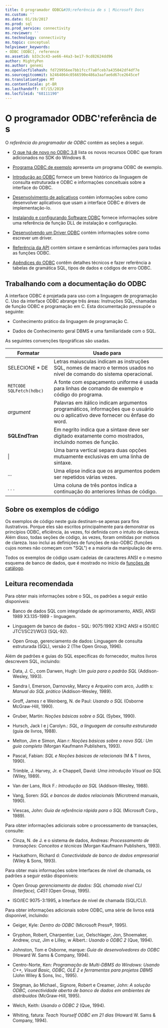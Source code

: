 ```yaml
---
title: O programador ODBC&#39;referência de s | Microsoft Docs
ms.custom: ''
ms.date: 01/19/2017
ms.prod: sql
ms.prod_service: connectivity
ms.reviewer: ''
ms.technology: connectivity
ms.topic: conceptual
helpviewer_keywords:
- ODBC [ODBC], reference
ms.assetid: b33c3c43-ae66-44a3-be17-9cd82624dd96
author: MightyPen
ms.author: genemi
ms.openlocfilehash: fd729956ee7bb1fccf7a8fceb7a435042df4df7e
ms.sourcegitcommit: b2464064c0566590e486a3aafae6d67ce2645cef
ms.translationtype: MT
ms.contentlocale: pt-BR
ms.lasthandoff: 07/15/2019
ms.locfileid: "68111190"
---
```

# <a name="odbc-programmer39s-reference"></a>O programador ODBC&#39;referência de s
O *referência do programador de ODBC* contém as seções a seguir.  
  
-   [O que há de novo no ODBC 3.8](../../odbc/reference/what-s-new-in-odbc-3-8.md) lista os novos recursos ODBC que foram adicionados no SDK do Windows 8.  
  
-   [Programa ODBC de exemplo](../../odbc/reference/sample-odbc-program.md) apresenta um programa ODBC de exemplo.  
  
-   [Introdução ao ODBC](../../odbc/reference/introduction-to-odbc.md) fornece um breve histórico da linguagem de consulta estruturada e ODBC e informações conceituais sobre a interface do ODBC.  
  
-   [Desenvolvimento de aplicativos](../../odbc/reference/develop-app/developing-applications.md) contém informações sobre como desenvolver aplicativos que usam a interface ODBC e drivers de implementação-lo.  
  
-   [Instalando e configurando Software ODBC](../../odbc/reference/install/installing-and-configuring-the-odbc-software.md) fornece informações sobre uma referência de função DLL de instalação e configuração.  
  
-   [Desenvolvendo um Driver ODBC](../../odbc/reference/develop-driver/developing-an-odbc-driver.md) contém informações sobre como escrever um driver.  
  
-   [Referência da API](../../odbc/reference/syntax/odbc-reference.md) contém sintaxe e semânticas informações para todas as funções ODBC.  
  
-   [Apêndices do ODBC](../../odbc/reference/appendixes/odbc-appendixes.md) contêm detalhes técnicos e fazer referência a tabelas de gramática SQL, tipos de dados e códigos de erro ODBC.  
  
## <a name="working-with-the-odbc-documentation"></a>Trabalhando com a documentação do ODBC  
 A interface ODBC é projetada para uso com a linguagem de programação C. Uso da interface ODBC abrange três áreas: Instruções SQL, chamadas de função ODBC e programação em C. Esta documentação pressupõe o seguinte:  
  
-   Conhecimento prático da linguagem de programação C.  
  
-   Dados de Conhecimento geral DBMS e uma familiaridade com o SQL.  
  
 As seguintes convenções tipográficas são usadas.  
  
|Formatar|Usado para|  
|------------|--------------|  
|SELECIONE * DE|Letras maiusculas indicam as instruções SQL, nomes de macro e termos usados no nível de comando do sistema operacional.|  
|`RETCODE SQLFetch(hdbc)`|A fonte com espaçamento uniforme é usada para linhas de comando de exemplo e código do programa.|  
|*argument*|Palavras em itálico indicam argumentos programáticos, informações que o usuário ou o aplicativo deve fornecer ou ênfase do word.|  
|**SQLEndTran**|Em negrito indica que a sintaxe deve ser digitado exatamente como mostrados, incluindo nomes de função.|  
|&#124;|Uma barra vertical separa duas opções mutuamente exclusivas em uma linha de sintaxe.|  
|...|Uma elipse indica que os argumentos podem ser repetidos várias vezes.|  
|. . .|Uma coluna de três pontos indica a continuação do anteriores linhas de código.|  
  
## <a name="about-the-code-examples"></a>Sobre os exemplos de código  
 Os exemplos de código neste guia destinam-se apenas para fins ilustrativos. Porque eles são escritos principalmente para demonstrar os princípios ODBC, eficiência, às vezes, foi definida com o intuito de clareza. Além disso, todas seções de código, às vezes, foram omitidas por motivos de clareza. Isso inclui as definições de funções de não-ODBC (funções cujos nomes não começam com "SQL") e a maioria da manipulação de erro.  
  
 Todos os exemplos de código usam cadeias de caracteres ANSI e o mesmo esquema de banco de dados, que é mostrado no início da [funções de catálogo](../../odbc/reference/develop-app/catalog-functions.md).  
  
## <a name="recommended-reading"></a>Leitura recomendada  
 Para obter mais informações sobre o SQL, os padrões a seguir estão disponíveis:  
  
-   Banco de dados SQL com integridade de aprimoramento, ANSI, ANSI 1989 X3.135-1989 - linguagem.  
  
-   Linguagem de banco de dados – SQL: 9075:1992 X3H2 ANSI e ISO/IEC JTC1/SC21/WG3 (SQL-92).  
  
-   Open Group, gerenciamento de dados: Linguagem de consulta estruturada (SQL), versão 2 (The Open Group, 1996).  
  
 Além de padrões e guias do SQL específicas do fornecedor, muitos livros descrevem SQL, incluindo:  
  
-   Data, J. C., com Darwen, Hugh: *Um guia para o padrão SQL* (Addison-Wesley, 1993).  
  
-   Sandra l, Emerson, Darnovsky, Marcy e Arqueiro com arco, Judith s: *Manual do SQL prático* (Addison-Wesley, 1989).  
  
-   Groff, James r e Weinberg, N. de Paul: *Usando o SQL* (Osborne McGraw-Hill, 1990).  
  
-   Gruber, Martin: *Noções básicas sobre o SQL* (Sybex, 1990).  
  
-   Hursch, Jack l e j Carolyn.: *SQL, a linguagem de consulta estruturada* (guia de livros, 1988).  
  
-   Melton, Jim e Simon, Alan r: *Noções básicas sobre o novo SQL: Um guia completo* (Morgan Kaufmann Publishers, 1993).  
  
-   Pascal, Fabian: *SQL e Noções básicas de relacionais* (M & T livros, 1990).  
  
-   Trimble, J. Harvey, Jr. e Chappell, David: *Uma introdução Visual ao SQL* (Wiley, 1989).  
  
-   Van der Lans, Rick F.: *Introdução ao SQL* (Addison-Wesley, 1988).  
  
-   Vang, Soren: *SQL e bancos de dados relacionais* (Microtrend manuais, 1990).  
  
-   Viescas, John: *Guia de referência rápida para o SQL* (Microsoft Corp., 1989).  
  
 Para obter informações adicionais sobre o processamento de transações, consulte:  
  
-   Cinza, N. de J. e o sistema de dados, Andreas: *Processamento de transações: Conceitos e técnicas* (Morgan Kaufmann Publishers, 1993).  
  
-   Hackathorn, Richard d: *Conectividade de banco de dados empresarial* (Wiley & Sons, 1993).  
  
 Para obter mais informações sobre Interfaces de nível de chamada, os padrões a seguir estão disponíveis:  
  
-   Open Group *gerenciamento de dados: SQL chamada nível CLI (Interface), C451* (Open Group, 1995).  
  
-   ISO/IEC 9075-3:1995, a Interface de nível de chamada (SQL/CLI).  
  
 Para obter informações adicionais sobre ODBC, uma série de livros está disponível, incluindo:  
  
-   Geiger, Kyle: *Dentro do ODBC* (Microsoft Press®, 1995).  
  
-   Gryphon, Robert, Charpentier, Luc, Oelschlager, Jon, Shoemaker, Andrew, cruz, Jim e Lilley, w Albert.: *Usando o ODBC 2* (Que, 1994).  
  
-   Johnston, Tom e Osborne, marque: *Guia de desenvolvedores do ODBC* (Howard W. Sams & Company, 1994).  
  
-   Centro-Norte, Ken: *Programação de Multi-DBMS do Windows: Usando C++, Visual Basic, ODBC, OLE 2 e ferramentas para projetos DBMS* (John Wiley & Sons, Inc., 1995).  
  
-   Stegman, ão Michael., Signore, Robert e Creamer, John: *A solução ODBC, conectividade aberta de banco de dados em ambientes de distribuídos* (McGraw-Hill, 1995).  
  
-   Welch, Keith: *Usando o ODBC 2* (Que, 1994).  
  
-   Whiting, fatura: *Teach Yourself ODBC em 21 dias* (Howard W. Sams & Company, 1994).
